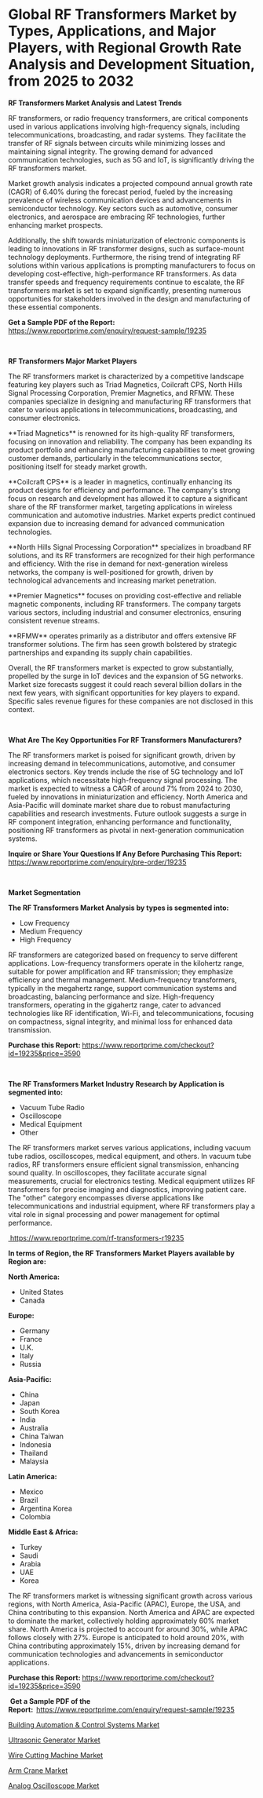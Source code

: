 <p><h1>Global RF Transformers Market by Types, Applications, and Major Players, with Regional Growth Rate Analysis and Development Situation, from 2025 to 2032</h1></p><p><strong>RF Transformers Market Analysis and Latest Trends</strong></p>
<p><p>RF transformers, or radio frequency transformers, are critical components used in various applications involving high-frequency signals, including telecommunications, broadcasting, and radar systems. They facilitate the transfer of RF signals between circuits while minimizing losses and maintaining signal integrity. The growing demand for advanced communication technologies, such as 5G and IoT, is significantly driving the RF transformers market. </p><p>Market growth analysis indicates a projected compound annual growth rate (CAGR) of 6.40% during the forecast period, fueled by the increasing prevalence of wireless communication devices and advancements in semiconductor technology. Key sectors such as automotive, consumer electronics, and aerospace are embracing RF technologies, further enhancing market prospects. </p><p>Additionally, the shift towards miniaturization of electronic components is leading to innovations in RF transformer designs, such as surface-mount technology deployments. Furthermore, the rising trend of integrating RF solutions within various applications is prompting manufacturers to focus on developing cost-effective, high-performance RF transformers. As data transfer speeds and frequency requirements continue to escalate, the RF transformers market is set to expand significantly, presenting numerous opportunities for stakeholders involved in the design and manufacturing of these essential components.</p></p>
<p><strong>Get a Sample PDF of the Report:&nbsp;</strong> <a href="https://www.reportprime.com/enquiry/request-sample/19235?utm_campaign=1833&utm_medium=2&utm_source=Github&utm_content=ia&utm_term=19032025&utm_id=rf-transformers">https://www.reportprime.com/enquiry/request-sample/19235</a></p>
<p>&nbsp;</p>
<p><strong>RF Transformers Major Market Players</strong></p>
<p><p>The RF transformers market is characterized by a competitive landscape featuring key players such as Triad Magnetics, Coilcraft CPS, North Hills Signal Processing Corporation, Premier Magnetics, and RFMW. These companies specialize in designing and manufacturing RF transformers that cater to various applications in telecommunications, broadcasting, and consumer electronics.</p><p>**Triad Magnetics** is renowned for its high-quality RF transformers, focusing on innovation and reliability. The company has been expanding its product portfolio and enhancing manufacturing capabilities to meet growing customer demands, particularly in the telecommunications sector, positioning itself for steady market growth.</p><p>**Coilcraft CPS** is a leader in magnetics, continually enhancing its product designs for efficiency and performance. The company's strong focus on research and development has allowed it to capture a significant share of the RF transformer market, targeting applications in wireless communication and automotive industries. Market experts predict continued expansion due to increasing demand for advanced communication technologies.</p><p>**North Hills Signal Processing Corporation** specializes in broadband RF solutions, and its RF transformers are recognized for their high performance and efficiency. With the rise in demand for next-generation wireless networks, the company is well-positioned for growth, driven by technological advancements and increasing market penetration.</p><p>**Premier Magnetics** focuses on providing cost-effective and reliable magnetic components, including RF transformers. The company targets various sectors, including industrial and consumer electronics, ensuring consistent revenue streams.</p><p>**RFMW** operates primarily as a distributor and offers extensive RF transformer solutions. The firm has seen growth bolstered by strategic partnerships and expanding its supply chain capabilities.</p><p>Overall, the RF transformers market is expected to grow substantially, propelled by the surge in IoT devices and the expansion of 5G networks. Market size forecasts suggest it could reach several billion dollars in the next few years, with significant opportunities for key players to expand. Specific sales revenue figures for these companies are not disclosed in this context.</p></p>
<p>&nbsp;</p>
<p><strong>What Are The Key Opportunities For RF Transformers Manufacturers?</strong></p>
<p><p>The RF transformers market is poised for significant growth, driven by increasing demand in telecommunications, automotive, and consumer electronics sectors. Key trends include the rise of 5G technology and IoT applications, which necessitate high-frequency signal processing. The market is expected to witness a CAGR of around 7% from 2024 to 2030, fueled by innovations in miniaturization and efficiency. North America and Asia-Pacific will dominate market share due to robust manufacturing capabilities and research investments. Future outlook suggests a surge in RF component integration, enhancing performance and functionality, positioning RF transformers as pivotal in next-generation communication systems.</p></p>
<p><strong>Inquire or Share Your Questions If Any Before Purchasing This Report:</strong> <a href="https://www.reportprime.com/enquiry/pre-order/19235?utm_campaign=1833&utm_medium=2&utm_source=Github&utm_content=ia&utm_term=19032025&utm_id=rf-transformers">https://www.reportprime.com/enquiry/pre-order/19235</a></p>
<p>&nbsp;</p>
<p><strong>Market Segmentation</strong></p>
<p><strong>The RF Transformers Market Analysis by types is segmented into:</strong></p>
<p><ul><li>Low Frequency</li><li>Medium Frequency</li><li>High Frequency</li></ul></p>
<p><p>RF transformers are categorized based on frequency to serve different applications. Low-frequency transformers operate in the kilohertz range, suitable for power amplification and RF transmission; they emphasize efficiency and thermal management. Medium-frequency transformers, typically in the megahertz range, support communication systems and broadcasting, balancing performance and size. High-frequency transformers, operating in the gigahertz range, cater to advanced technologies like RF identification, Wi-Fi, and telecommunications, focusing on compactness, signal integrity, and minimal loss for enhanced data transmission.</p></p>
<p><strong>Purchase this Report:&nbsp;</strong><a href="https://www.reportprime.com/checkout?id=19235&price=3590&utm_campaign=1833&utm_medium=2&utm_source=Github&utm_content=ia&utm_term=19032025&utm_id=rf-transformers">https://www.reportprime.com/checkout?id=19235&price=3590</a></p>
<p>&nbsp;</p>
<p><strong>The RF Transformers Market Industry Research by Application is segmented into:</strong></p>
<p><ul><li>Vacuum Tube Radio</li><li>Oscilloscope</li><li>Medical Equipment</li><li>Other</li></ul></p>
<p><p>The RF transformers market serves various applications, including vacuum tube radios, oscilloscopes, medical equipment, and others. In vacuum tube radios, RF transformers ensure efficient signal transmission, enhancing sound quality. In oscilloscopes, they facilitate accurate signal measurements, crucial for electronics testing. Medical equipment utilizes RF transformers for precise imaging and diagnostics, improving patient care. The "other" category encompasses diverse applications like telecommunications and industrial equipment, where RF transformers play a vital role in signal processing and power management for optimal performance.</p></p>
<p><a href="https://www.reportprime.com/rf-transformers-r19235?utm_campaign=1833&utm_medium=2&utm_source=Github&utm_content=ia&utm_term=19032025&utm_id=rf-transformers">&nbsp;https://www.reportprime.com/rf-transformers-r19235</a></p>
<p><strong>In terms of Region, the RF Transformers Market Players available by Region are:</strong></p>
<p>
    <p> <strong> North America: </strong>
        <ul>
            <li>United States</li>
            <li>Canada</li>
        </ul>
        </p> 
    <p> <strong> Europe: </strong>
        <ul>
            <li>Germany</li>
            <li>France</li>
            <li>U.K.</li>
            <li>Italy</li>
            <li>Russia</li>
        </ul>
        </p> 
    <p> <strong> Asia-Pacific: </strong>
        <ul>
            <li>China</li>
            <li>Japan</li>
            <li>South Korea</li>
            <li>India</li>
            <li>Australia</li>
            <li>China Taiwan</li>
            <li>Indonesia</li>
            <li>Thailand</li>
            <li>Malaysia</li>
        </ul>
        </p> 
    <p> <strong> Latin America: </strong>
        <ul>
            <li>Mexico</li>
            <li>Brazil</li>
            <li>Argentina Korea</li>
            <li>Colombia</li>
        </ul>
        </p> 
    <p> <strong> Middle East & Africa: </strong>
        <ul>
            <li>Turkey</li>
            <li>Saudi</li>
            <li>Arabia</li>
            <li>UAE</li>
            <li>Korea</li>
        </ul>
    </p>
    </p>
<p><p>The RF transformers market is witnessing significant growth across various regions, with North America, Asia-Pacific (APAC), Europe, the USA, and China contributing to this expansion. North America and APAC are expected to dominate the market, collectively holding approximately 60% market share. North America is projected to account for around 30%, while APAC follows closely with 27%. Europe is anticipated to hold around 20%, with China contributing approximately 15%, driven by increasing demand for communication technologies and advancements in semiconductor applications.</p></p>
<p><strong>Purchase this Report: </strong><a href="https://www.reportprime.com/checkout?id=19235&price=3590&utm_campaign=1833&utm_medium=2&utm_source=Github&utm_content=ia&utm_term=19032025&utm_id=rf-transformers">https://www.reportprime.com/checkout?id=19235&price=3590</a></p>
<p>&nbsp;<strong>Get a Sample PDF of the Report:&nbsp;&nbsp;</strong><a href="https://www.reportprime.com/enquiry/request-sample/19235?utm_campaign=1833&utm_medium=2&utm_source=Github&utm_content=ia&utm_term=19032025&utm_id=rf-transformers">https://www.reportprime.com/enquiry/request-sample/19235</a></p>
<p><strong></strong></p>
<p><p><a href="https://github.com/bozzoquishmd/Market-Research-Report-List-1/blob/main/building-automation-control-systems-market.md?utm_campaign=1833&utm_medium=2&utm_source=Github&utm_content=ia&utm_term=19032025&utm_id=rf-transformers">Building Automation & Control Systems Market</a></p><p><a href="https://github.com/AKSHATREPORTPRIME/Market-Research-Report-List-7/blob/main/ultrasonic-generator-market.md?utm_campaign=1833&utm_medium=2&utm_source=Github&utm_content=ia&utm_term=19032025&utm_id=rf-transformers">Ultrasonic Generator Market</a></p><p><a href="https://github.com/indrystar/Market-Research-Report-List-5/blob/main/wire-cutting-machine-market.md?utm_campaign=1833&utm_medium=2&utm_source=Github&utm_content=ia&utm_term=19032025&utm_id=rf-transformers">Wire Cutting Machine Market</a></p><p><a href="https://github.com/wiltsdeenyuw/Market-Research-Report-List-1/blob/main/arm-crane-market.md?utm_campaign=1833&utm_medium=2&utm_source=Github&utm_content=ia&utm_term=19032025&utm_id=rf-transformers">Arm Crane Market</a></p><p><a href="https://github.com/fabrehugessf/Market-Research-Report-List-1/blob/main/analog-oscilloscope-market.md?utm_campaign=1833&utm_medium=2&utm_source=Github&utm_content=ia&utm_term=19032025&utm_id=rf-transformers">Analog Oscilloscope Market</a></p></p>